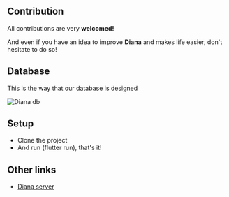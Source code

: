 ## Contribution

All contributions are very **welcomed!**

And even if you have an idea to improve **Diana** and makes life easier, don't hesitate to do so!

## Database

This is the way that our database is designed

![Diana db](https://user-images.githubusercontent.com/75932114/105176817-d1bb3280-5b36-11eb-9b13-9a1704f3bf31.png)

## Setup
- Clone the project
- And run (flutter run), that's it!

## Other links

- [Diana server](https://github.com/softshape-team/diana-server)
